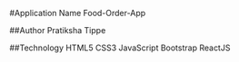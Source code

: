 #Application Name
Food-Order-App

##Author
Pratiksha Tippe

##Technology
HTML5
CSS3
JavaScript
Bootstrap
ReactJS

